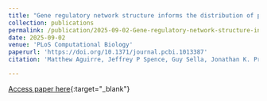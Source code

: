 ```yaml
---
title: "Gene regulatory network structure informs the distribution of perturbation effects"
collection: publications
permalink: /publication/2025-09-02-Gene-regulatory-network-structure-informs-the-distribution-of-perturbation-effects.md
date: 2025-09-02
venue: 'PLoS Computational Biology'
paperurl: 'https://doi.org/10.1371/journal.pcbi.1013387'
citation: 'Matthew Aguirre, Jeffrey P Spence, Guy Sella, Jonathan K. Pritchard, "Gene regulatory network structure informs the distribution of perturbation effects.", PLoS Computational Biology, 2025.'

---
```

[Access paper here](https://doi.org/10.1371/journal.pcbi.1013387){:target="_blank"}
